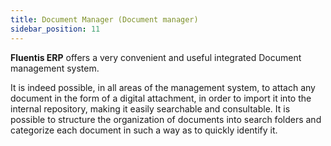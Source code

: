 ```yaml
---
title: Document Manager (Document manager)
sidebar_position: 11
---
```


**Fluentis ERP** offers a very convenient and useful integrated Document management system.

It is indeed possible, in all areas of the management system, to attach any document in the form of a digital attachment, in order to import it into the internal repository, making it easily searchable and consultable. 
It is possible to structure the organization of documents into search folders and categorize each document in such a way as to quickly identify it.